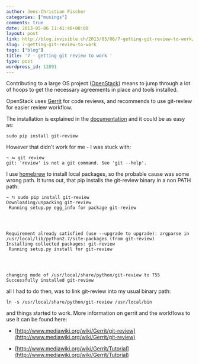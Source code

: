 ```yaml
---
author: Jens-Christian Fischer
categories: ["musings"]
comments: true
date: 2013-05-06 11:41:46+00:00
layout: post
link: http://blog.invisible.ch/2013/05/06/7-getting-git-review-to-work/
slug: 7-getting-git-review-to-work
tags: ["blog"]
title: '7 - getting git review to work '
type: post
wordpress_id: 12891
---
```


Contributing to a large OS project ([OpenStack](https://github.com/openstack)) means to jump through a lot of hoops to get the necessary agreements in place and tools installed.

OpenStack uses [Gerrit](http://en.wikipedia.org/wiki/Gerrit_(software)) for code reviews, and recommends to use git-review for easier review workflow.

The installation is explained in the [documentation](https://wiki.openstack.org/wiki/Documentation/HowTo) and it could be as easy as:

    
    sudo pip install git-review


However that didn't work for me - I was stuck with:

    
    ~ ⮀ git review
    git: 'review' is not a git command. See 'git --help'.


I use [homebrew](http://mxcl.github.io/homebrew/) to install local packages, so the probable cause was some wrong path. It turns out, that pip installs the git-review binary in a non PATH path:

    
    ~ ⮀ sudo pip install git-review
    Downloading/unpacking git-review
     Running setup.py egg_info for package git-review



    
    Requirement already satisfied (use --upgrade to upgrade): argparse in /usr/local/lib/python2.7/site-packages (from git-review)
    Installing collected packages: git-review
     Running setup.py install for git-review



    
    changing mode of /usr/local/share/python/git-review to 755
    Successfully installed git-review


all I had to do then, was to link git-review into my usual binary path:

    
    ln -s /usr/local/share/python/git-review /usr/local/bin


and things started to work. More information on gerrit and the workflows to use it can be found here:



	
  * [http://www.mediawiki.org/wiki/Gerrit/git-review](http://www.mediawiki.org/wiki/Gerrit/git-review)


	
  * [http://www.mediawiki.org/wiki/Gerrit/Tutorial](http://www.mediawiki.org/wiki/Gerrit/Tutorial)


